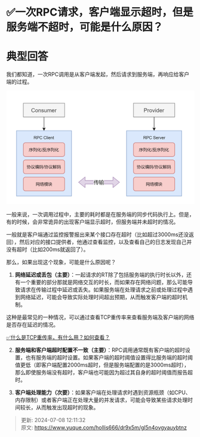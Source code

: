 # ✅一次RPC请求，客户端显示超时，但是服务端不超时，可能是什么原因？

# 典型回答


我们都知道，一次RPC调用是从客户端发起，然后请求到服务端，再响应给客户端的过程。



![1707626286589-b0ea1f99-5e3e-4836-bb8b-4094ed98879f.png](./img/D6uxSEJyq9TRbZ_K/1707626286589-b0ea1f99-5e3e-4836-bb8b-4094ed98879f-880838.png)



一般来说，一次调用过程中，主要的耗时都是在服务端的同步代码执行上。但是，有的时候，会非常诡异的出现客户端显示超时，但服务端并未超时的情况。



一般就是客户端通过监控报警报出来某个接口存在超时（比如超过3000ms还没返回），然后对应的接口提供者，他通过查看监控，以及查看自己的日志发现自己并没有超时（比如200ms就返回了）。



那么，如果出现这个现象，可能是什么原因呢？



1. **网络延迟或丢包（主要）**：一起请求的RT除了包括服务端的执行时长以外，还有一个重要的部分那就是网络交互的时长，而如果存在网络问题，那么可能导致请求在传输过程中延迟或丢失。如果服务端在处理请求之前或处理过程中遇到网络延迟，可能会导致实际处理时间超出预期，从而触发客户端的超时机制。



这种是最常见的一种情况，可以通过查看TCP重传率来查看服务端及客户端的网络是否存在延迟的情况。



[✅什么是TCP重传率，有什么用？如何查看？](https://www.yuque.com/hollis666/dr9x5m/tk8w4sg1gw9cd0gg)



2. **服务端和客户端超时配置不一致（主要）**：RPC调用通常既有客户端的超时设置，也有服务端的超时设置。如果客户端的超时阈值设置得比服务端的超时阈值更低（即客户端配置2000ms超时，但是服务端配置的是3000ms超时），那么即使服务端没有超时，客户端也可能因为超过其自身的超时阈值而报告超时。



3. **客户端处理能力（次要）**：如果客户端在处理请求时遇到资源瓶颈（如CPU、内存限制）或者客户端正在处理大量的并发请求，可能会导致某些请求处理时间较长，从而触发出现超时的现象。





> 更新: 2024-07-08 12:11:32  
> 原文: <https://www.yuque.com/hollis666/dr9x5m/gl5n4ovgyauybtnz>